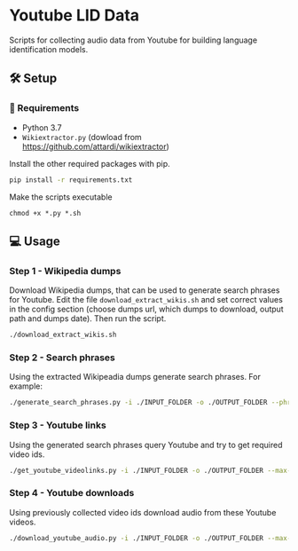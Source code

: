 # Youtube LID Data

Scripts for collecting audio data from Youtube for building language identification models.


## 🛠 Setup

### 📃 Requirements

* Python 3.7
* `Wikiextractor.py` (dowload from https://github.com/attardi/wikiextractor)

Install the other required packages with pip.

```bash
pip install -r requirements.txt
```

Make the scripts executable

```
chmod +x *.py *.sh
```

## 💻 Usage

### Step 1 - Wikipedia dumps

Download Wikipedia dumps, that can be used to generate search phrases for Youtube. Edit the file `download_extract_wikis.sh` and set correct values in the config section (choose dumps url, which dumps to download, output path and dumps date). Then run the script.

```bash
./download_extract_wikis.sh
```

### Step 2 - Search phrases

Using the extracted Wikipeadia dumps generate search phrases. For example:

```bash
./generate_search_phrases.py -i ./INPUT_FOLDER -o ./OUTPUT_FOLDER --phrase-length 3 --document-limit 10000 --document-top-phrases 5
```

### Step 3 - Youtube links

Using the generated search phrases query Youtube and try to get required video ids.

```bash
./get_youtube_videolinks.py -i ./INPUT_FOLDER -o ./OUTPUT_FOLDER --max-videos 5000 --videos-per-phrase 5
```

### Step 4 - Youtube downloads

Using previously collected video ids download audio from these Youtube videos.

```bash
./download_youtube_audio.py -i ./INPUT_FOLDER -o ./OUTPUT_FOLDER --max-video-duration 3600 --total-duration 360000
```